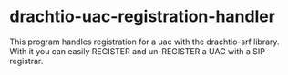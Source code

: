 # drachtio-uac-registration-handler

This program handles registration for a uac with the drachtio-srf library. With it you can easily REGISTER and un-REGISTER a UAC with a SIP registrar.
